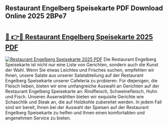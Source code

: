 ## Restaurant Engelberg Speisekarte PDF Download Online 2025 2BPe7

# <h2><a href="http://gc6eb97.nevu.top/?p=Restaurant+Engelberg+Speisekarte">🔗 👉🔴 Restaurant Engelberg Speisekarte 2025 PDF</a></h2>

[![Restaurant Engelberg Speisekarte 2025 PDF](https://i.imgur.com/dBaPXMq.png)](http://gc6eb97.nevu.top/?p=Restaurant+Engelberg+Speisekarte)
Die Restaurant Engelberg Speisekarte ist nicht nur eine Liste von Gerichten, sondern auch die Kunst der Wahl. Wenn Sie etwas Leichtes und Frisches suchen, empfehlen wir Ihnen, unsere Salate aus unserer Salatabteilung auf der Restaurant Engelberg Speisekarte unserer Cafeteria zu probieren. Für diejenigen, die Fleisch lieben, bieten wir eine umfangreiche Auswahl an Gerichten auf der Restaurant Engelberg Speisekarte an: Rindfleisch, Schweinefleisch, Huhn und Fisch. Unseren Auserwählten bieten wir exquisite Gerichte wie Schaschlik und Steak an, die auf Holzkohle zubereitet werden. In jedem Fall sind wir bereit, Ihnen bei der Auswahl der Speisen auf der Restaurant Engelberg Speisekarte zu helfen und Ihnen einen komfortablen und angenehmen Service zu bieten.
